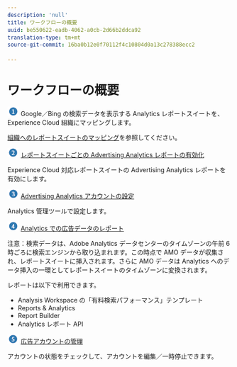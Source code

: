 ```yaml
---
description: 'null'
title: ワークフローの概要
uuid: be550622-eadb-4062-a0cb-2d66b2ddca92
translation-type: tm+mt
source-git-commit: 16ba0b12e0f70112f4c10804d0a13c278388ecc2

---
```



# ワークフローの概要

![](assets/step1_icon.png) Google／Bing の検索データを表示する Analytics レポートスイートを、Experience Cloud 組織にマッピングします。

[組織へのレポートスイートのマッピング](https://marketing.adobe.com/resources/help/en_US/mcloud/map-report-suite.html)を参照してください。

![](assets/step2_icon.png) [レポートスイートごとの Advertising Analytics レポートの有効化](/help/integrate/c-advertising-analytics/c-adanalytics-workflow/aa-provision-rs.md)

Experience Cloud 対応レポートスイートの Advertising Analytics レポートを有効にします。

![](assets/step3_icon.png) [Advertising Analytics アカウントの設定](/help/integrate/c-advertising-analytics/c-adanalytics-workflow/aa-create-ad-account.md)

Analytics 管理ツールで設定します。

![](assets/step4_icon.png) [Analytics での広告データのレポート](/help/integrate/c-advertising-analytics/c-adanalytics-workflow/aa-report-ad-data-an.md)

注意：検索データは、Adobe Analytics データセンターのタイムゾーンの午前 6 時ごろに検索エンジンから取り込まれます。この時点で AMO データが収集され、レポートスイートに挿入されます。さらに AMO データは Analytics へのデータ挿入の一環としてレポートスイートのタイムゾーンに変換されます。

レポートは以下で利用できます。

* Analysis Workspace の「有料検索パフォーマンス」テンプレート
* Reports &amp; Analytics
* Report Builder
* Analytics レポート API

![](assets/step5_icon.png) [広告アカウントの管理](/help/integrate/c-advertising-analytics/c-adanalytics-workflow/aa-manage-ad-accounts.md)

アカウントの状態をチェックして、アカウントを編集／一時停止できます。
